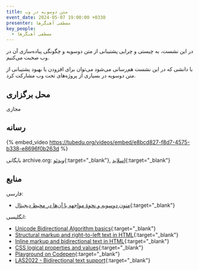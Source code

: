 ```yaml
---
title: متن دوسویه در وب
event_date: 2024-05-07 19:00:00 +0330
presenter: مصطفی آهنگرها
key_people:
  - مصطفی آهنگرها
---
```


در این نشست، به چیستی و چرایی پشتیبانی از متن دوسویه
و چگونگی پیاده‌سازی آن در وب صحبت می‌کنیم.

با دانشی که در این نشست هم‌رسانی می‌شود می‌توان برای افزودن یا بهبود پشتیبانی از متن دوسویه در بسیاری از پروژه‌های تحت وب مشارکت کرد.

## محل برگزاری

مجازی

## رسانه

{% embed_video https://tubedu.org/videos/embed/e8bcd827-f8d7-4575-b338-e8696f0b263d %}

بایگانی archive.org:
[ویدئو](https://archive.org/details/dona-04){:target="_blank"},
[اسلاید](https://archive.org/download/dona-04/bidi-presentation%20-%20dona-14030218.pdf){:target="_blank"}


## منابع

فارسی:
- [متون دوسویه و نحوۀ مواجهه با آن‌ها در محیط دیجیتال](https://fontamin.com/%d9%85%d8%aa%d9%88%d9%86-%d8%af%d9%88%d8%b3%d9%88%db%8c%d9%87/){:target="_blank"}

انگلیسی:
- [Unicode Bidirectional Algorithm basics](https://www.w3.org/International/articles/inline-bidi-markup/uba-basics){:target="_blank"}
- [Structural markup and right-to-left text in HTML](https://www.w3.org/International/questions/qa-html-dir){:target="_blank"}
- [Inline markup and bidirectional text in HTML](https://www.w3.org/International/articles/inline-bidi-markup/){:target="_blank"}
- [CSS logical properties and values](https://developer.mozilla.org/en-US/docs/Web/CSS/CSS_logical_properties_and_values){:target="_blank"}
- [Playground on Codepen](https://codepen.io/ahangarha/pen/RwLaxpp){:target="_blank"}
- [LAS2022 - Bidirectional text support](https://conf.linuxappsummit.org/event/4/contributions/99/){:target="_blank"}
